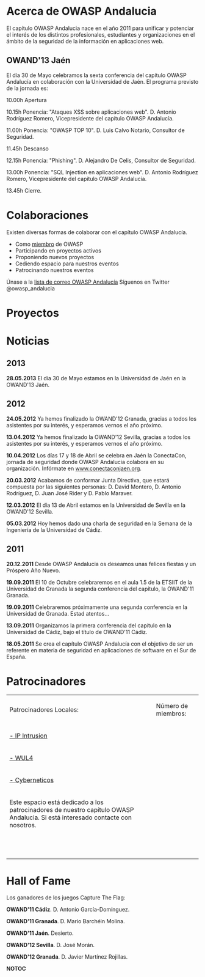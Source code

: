 # Acerca de OWASP Andalucia

El capítulo OWASP Andalucia nace en el año 2011 para unificar y
potenciar el interés de los distintos profesionales, estudiantes y
organizaciones en el ámbito de la seguridad de la información en
aplicaciones web.




## OWAND'13 Jaén

El día 30 de Mayo celebramos la sexta conferencia del capítulo OWASP
Andalucía en colaboración con la Universidad de Jaén. El programa
previsto de la jornada es:

10.00h Apertura

10.15h Ponencia: "Ataques XSS sobre aplicaciones web". D. Antonio
Rodríguez Romero, Vicepresidente del capítulo OWASP Andalucía.

11.00h Ponencia: "OWASP TOP 10". D. Luis Calvo Notario, Consultor de
Seguridad.

11.45h Descanso

12.15h Ponencia: "Phishing". D. Alejandro De Celis, Consultor de
Seguridad.

13.00h Ponencia: "SQL Injection en aplicaciones web". D. Antonio
Rodríguez Romero, Vicepresidente del capítulo OWASP Andalucía.

13.45h Cierre.

# Colaboraciones

Existen diversas formas de colaborar con el capítulo OWASP Andalucía.

  - Como
    [miembro](http://www.owasp.org/index.php/Membership#Categories_of_Membership_.26_Supporters)
    de OWASP
  - Participando en proyectos activos
  - Proponiendo nuevos proyectos
  - Cediendo espacio para nuestros eventos
  - Patrocinando nuestros eventos

Únase a la [lista de correo
OWASP Andalucía](https://lists.owasp.org/mailman/listinfo/owasp-andalucia)
Síguenos en Twitter @owasp_andalucia

# Proyectos

# Noticias

## 2013

**28.05.2013** El día 30 de Mayo estamos en la Universidad de Jaén en la
OWAND'13 Jaén.

## 2012

**24.05.2012** Ya hemos finalizado la OWAND'12 Granada, gracias a todos
los asistentes por su interés, y esperamos vernos el año próximo.

**13.04.2012** Ya hemos finalizado la OWAND'12 Sevilla, gracias a todos
los asistentes por su interés, y esperamos vernos el año próximo.

**10.04.2012** Los días 17 y 18 de Abril se celebra en Jaén la
ConectaCon, jornada de seguridad donde OWASP Andalucia colabora en su
organización. Infórmate en www.conectaconjaen.org.

**20.03.2012** Acabamos de conformar Junta Directiva, que estará
compuesta por las siguientes personas: D. David Montero, D. Antonio
Rodríguez, D. Juan José Rider y D. Pablo Maraver.

**12.03.2012** El día 13 de Abril estamos en la Universidad de Sevilla
en la OWAND'12 Sevilla.

**05.03.2012** Hoy hemos dado una charla de seguridad en la Semana de la
Ingeniería de la Universidad de Cádiz.

## 2011

**20.12.2011** Desde OWASP Andalucia os deseamos unas felices fiestas y
un Próspero Año Nuevo.

**19.09.2011** El 10 de Octubre celebraremos en el aula 1.5 de la ETSIIT
de la Universidad de Granada la segunda conferencia del capítulo, la
OWAND'11 Granada.

**19.09.2011** Celebraremos próximamente una segunda conferencia en la
Universidad de Granada. Estad atentos...

**13.09.2011** Organizamos la primera conferencia del capítulo en la
Universidad de Cádiz, bajo el título de OWAND'11 Cádiz.

**18.05.2011** Se crea el capítulo OWASP Andalucía con el objetivo de
ser un referente en materia de seguridad en aplicaciones de software en
el Sur de España.

# Patrocinadores

<table>
<tbody>
<tr class="odd">
<td><p>Patrocinadores Locales:</p></td>
<td><p><br />
</p></td>
<td><p>Número de miembros:</p></td>
</tr>
<tr class="even">
<td><p><a href="http://www.ipintrusion.com">- IP Intrusion</a></p></td>
<td></td>
<td></td>
</tr>
<tr class="odd">
<td><p><a href="http://www.wul4.com">- WUL4</a></p></td>
<td></td>
<td></td>
</tr>
<tr class="even">
<td><p><a href="http://www.cyberneticos.com">- Cyberneticos</a></p></td>
<td></td>
<td></td>
</tr>
<tr class="odd">
<td><p>Este espacio está dedicado a los patrocinadores de nuestro capítulo OWASP Andalucia. Si está interesado contacte con nosotros.</p></td>
<td></td>
<td></td>
</tr>
<tr class="even">
<td><p><br />
</p></td>
<td></td>
<td></td>
</tr>
</tbody>
</table>

# Hall of Fame

Los ganadores de los juegos Capture The Flag:

**OWAND'11 Cádiz**. D. Antonio García-Domínguez.

**OWAND'11 Granada**. D. Mario Barchéin Molina.

**OWAND'11 Jaén**. Desierto.

**OWAND'12 Sevilla**. D. José Morán.

**OWAND'12 Granada**. D. Javier Martínez Rojillas.

__NOTOC__ <headertabs />